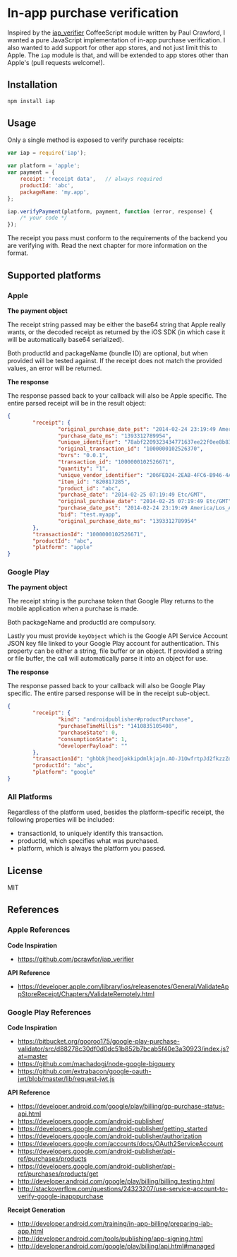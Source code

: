 # In-app purchase verification

Inspired by the [iap_verifier](https://github.com/pcrawfor/iap_verifier/) CoffeeScript module
written by Paul Crawford, I wanted a pure JavaScript implementation of in-app purchase verification.
I also wanted to add support for other app stores, and not just limit this to Apple. The `iap`
module is that, and will be extended to app stores other than Apple's (pull requests welcome!).



## Installation

```sh
npm install iap
```



## Usage

Only a single method is exposed to verify purchase receipts:

```javascript
var iap = require('iap');

var platform = 'apple';
var payment = {
	receipt: 'receipt data',   // always required
	productId: 'abc',
	packageName: 'my.app',
};

iap.verifyPayment(platform, payment, function (error, response) {
	/* your code */
});
```

The receipt you pass must conform to the requirements of the backend you are verifying with. Read
the next chapter for more information on the format.



## Supported platforms

### Apple

**The payment object**

The receipt string passed may be either the base64 string that Apple really wants, or the decoded
receipt as returned by the iOS SDK (in which case it will be automatically base64 serialized).

Both productId and packageName (bundle ID) are optional, but when provided will be tested against.
If the receipt does not match the provided values, an error will be returned.

**The response**

The response passed back to your callback will also be Apple specific. The entire parsed receipt
will be in the result object:

```json
{
        "receipt": {
                "original_purchase_date_pst": "2014-02-24 23:19:49 America/Los_Angeles",
                "purchase_date_ms": "1393312789954",
                "unique_identifier": "78abf2209323434771637ee22f0ee8b8341f14b4",
                "original_transaction_id": "1000000102526370",
                "bvrs": "0.0.1",
                "transaction_id": "1000000102526671",
                "quantity": "1",
                "unique_vendor_identifier": "206FED24-2EAB-4FC6-B946-4AF61086DF21",
                "item_id": "820817285",
                "product_id": "abc",
                "purchase_date": "2014-02-25 07:19:49 Etc/GMT",
                "original_purchase_date": "2014-02-25 07:19:49 Etc/GMT",
                "purchase_date_pst": "2014-02-24 23:19:49 America/Los_Angeles",
                "bid": "test.myapp",
                "original_purchase_date_ms": "1393312789954"
        },
        "transactionId": "1000000102526671",
        "productId": "abc",
        "platform": "apple"
}
```


### Google Play

**The payment object**

The receipt string is the purchase token that Google Play returns to the mobile application when a purchase is made.

Both packageName and productId are compulsory.

Lastly you must provide `keyObject` which is the Google API Service Account JSON key file linked to your Google Play
account for authentication. This property can be either a string, file buffer or an object. If provided a string or file
buffer, the call will automatically parse it into an object for use.

**The response**

The response passed back to your callback will also be Google Play specific. The entire parsed response will be in the
receipt sub-object.

```json
{
        "receipt": {
                "kind": "androidpublisher#productPurchase",
                "purchaseTimeMillis": "1410835105408",
                "purchaseState": 0,
                "consumptionState": 1,
                "developerPayload": ""
        },
        "transactionId": "ghbbkjheodjokkipdmlkjajn.AO-J1OwfrtpJd2fkzzZqv7i107yPmaUD9Vauf9g5evoqbIVzdOGYyJTSEMhSTGFkCOzGtWccxe17dtbS1c16M2OryJZPJ3z-eYhEJYiSLHxEZLnUJ8yfBmI",
        "productId": "abc",
        "platform": "google"
}
```


### All Platforms

Regardless of the platform used, besides the platform-specific receipt, the following properties
will be included:

* transactionId, to uniquely identify this transaction.
* productId, which specifies what was purchased.
* platform, which is always the platform you passed.



## License

MIT



## References

### Apple References
**Code Inspiration**

 * https://github.com/pcrawfor/iap_verifier

**API Reference**

 * 	https://developer.apple.com/library/ios/releasenotes/General/ValidateAppStoreReceipt/Chapters/ValidateRemotely.html


### Google Play References
**Code Inspiration**

 * https://bitbucket.org/gooroo175/google-play-purchase-validator/src/d88278c30df0d0dc51b852b7bcab5f40e3a30923/index.js?at=master
 * https://github.com/machadogj/node-google-bigquery
 * https://github.com/extrabacon/google-oauth-jwt/blob/master/lib/request-jwt.js
 
**API Reference**

 * https://developer.android.com/google/play/billing/gp-purchase-status-api.html
 * https://developers.google.com/android-publisher/
 * https://developers.google.com/android-publisher/getting_started
 * https://developers.google.com/android-publisher/authorization
 * https://developers.google.com/accounts/docs/OAuth2ServiceAccount
 * https://developers.google.com/android-publisher/api-ref/purchases/products
 * https://developers.google.com/android-publisher/api-ref/purchases/products/get
 * http://developer.android.com/google/play/billing/billing_testing.html
 * http://stackoverflow.com/questions/24323207/use-service-account-to-verify-google-inapppurchase
 
**Receipt Generation**

 * http://developer.android.com/training/in-app-billing/preparing-iab-app.html
 * http://developer.android.com/tools/publishing/app-signing.html
 * http://developer.android.com/google/play/billing/api.html#managed